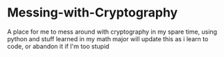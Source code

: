 # Messing-with-Cryptography
A place for me to mess around with cryptography in my spare time, using python and stuff learned in my math major
will update this as i learn to code, or abandon it if I'm too stupid
